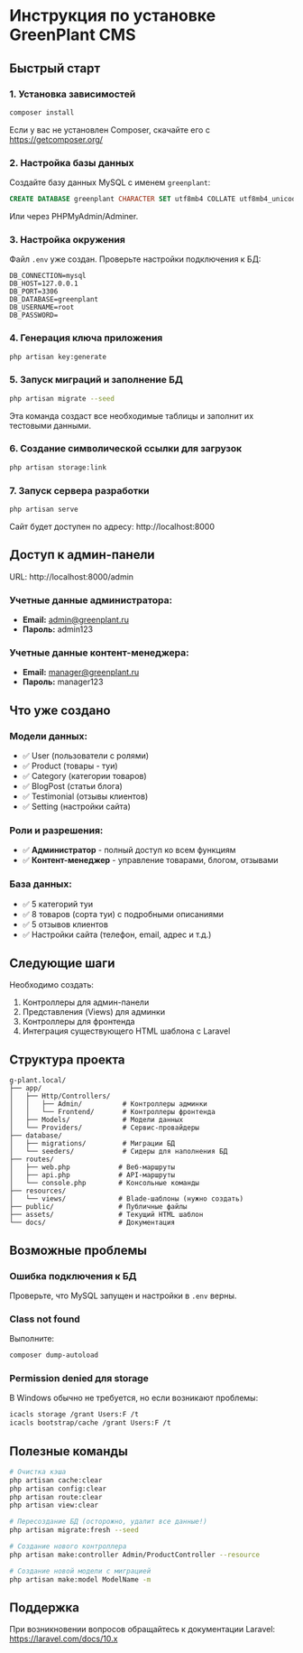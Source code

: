 # Инструкция по установке GreenPlant CMS

## Быстрый старт

### 1. Установка зависимостей

```bash
composer install
```

Если у вас не установлен Composer, скачайте его с https://getcomposer.org/

### 2. Настройка базы данных

Создайте базу данных MySQL с именем `greenplant`:

```sql
CREATE DATABASE greenplant CHARACTER SET utf8mb4 COLLATE utf8mb4_unicode_ci;
```

Или через PHPMyAdmin/Adminer.

### 3. Настройка окружения

Файл `.env` уже создан. Проверьте настройки подключения к БД:

```
DB_CONNECTION=mysql
DB_HOST=127.0.0.1
DB_PORT=3306
DB_DATABASE=greenplant
DB_USERNAME=root
DB_PASSWORD=
```

### 4. Генерация ключа приложения

```bash
php artisan key:generate
```

### 5. Запуск миграций и заполнение БД

```bash
php artisan migrate --seed
```

Эта команда создаст все необходимые таблицы и заполнит их тестовыми данными.

### 6. Создание символической ссылки для загрузок

```bash
php artisan storage:link
```

### 7. Запуск сервера разработки

```bash
php artisan serve
```

Сайт будет доступен по адресу: http://localhost:8000

## Доступ к админ-панели

URL: http://localhost:8000/admin

### Учетные данные администратора:
- **Email:** admin@greenplant.ru
- **Пароль:** admin123

### Учетные данные контент-менеджера:
- **Email:** manager@greenplant.ru
- **Пароль:** manager123

## Что уже создано

### Модели данных:
- ✅ User (пользователи с ролями)
- ✅ Product (товары - туи)
- ✅ Category (категории товаров)
- ✅ BlogPost (статьи блога)
- ✅ Testimonial (отзывы клиентов)
- ✅ Setting (настройки сайта)

### Роли и разрешения:
- ✅ **Администратор** - полный доступ ко всем функциям
- ✅ **Контент-менеджер** - управление товарами, блогом, отзывами

### База данных:
- ✅ 5 категорий туи
- ✅ 8 товаров (сорта туи) с подробными описаниями
- ✅ 5 отзывов клиентов
- ✅ Настройки сайта (телефон, email, адрес и т.д.)

## Следующие шаги

Необходимо создать:
1. Контроллеры для админ-панели
2. Представления (Views) для админки
3. Контроллеры для фронтенда
4. Интеграция существующего HTML шаблона с Laravel

## Структура проекта

```
g-plant.local/
├── app/
│   ├── Http/Controllers/
│   │   ├── Admin/          # Контроллеры админки
│   │   └── Frontend/       # Контроллеры фронтенда
│   ├── Models/             # Модели данных
│   └── Providers/          # Сервис-провайдеры
├── database/
│   ├── migrations/         # Миграции БД
│   └── seeders/            # Сидеры для наполнения БД
├── routes/
│   ├── web.php            # Веб-маршруты
│   ├── api.php            # API-маршруты
│   └── console.php        # Консольные команды
├── resources/
│   └── views/             # Blade-шаблоны (нужно создать)
├── public/                # Публичные файлы
├── assets/                # Текущий HTML шаблон
└── docs/                  # Документация
```

## Возможные проблемы

### Ошибка подключения к БД
Проверьте, что MySQL запущен и настройки в `.env` верны.

### Class not found
Выполните:
```bash
composer dump-autoload
```

### Permission denied для storage
В Windows обычно не требуется, но если возникают проблемы:
```bash
icacls storage /grant Users:F /t
icacls bootstrap/cache /grant Users:F /t
```

## Полезные команды

```bash
# Очистка кэша
php artisan cache:clear
php artisan config:clear
php artisan route:clear
php artisan view:clear

# Пересоздание БД (осторожно, удалит все данные!)
php artisan migrate:fresh --seed

# Создание нового контроллера
php artisan make:controller Admin/ProductController --resource

# Создание новой модели с миграцией
php artisan make:model ModelName -m
```

## Поддержка

При возникновении вопросов обращайтесь к документации Laravel: https://laravel.com/docs/10.x

